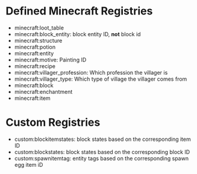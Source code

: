 # Defined Minecraft Registries
* minecraft:loot_table
* minecraft:block_entity: block entity ID, **not** block id
* minecraft:structure
* minecraft:potion
* minecraft:entity
* minecraft:motive: Painting ID
* minecraft:recipe
* minecraft:villager_profession: Which profession the villager is
* minecraft:villager_type: Which type of village the villager comes from
* minecraft:block
* minecraft:enchantment
* minecraft:item
# Custom Registries
* custom:blockitemstates: block states based on the corresponding item ID
* custom:blockstates: block states based on the corresponding block ID
* custom:spawnitemtag: entity tags based on the corresponding spawn egg item iD